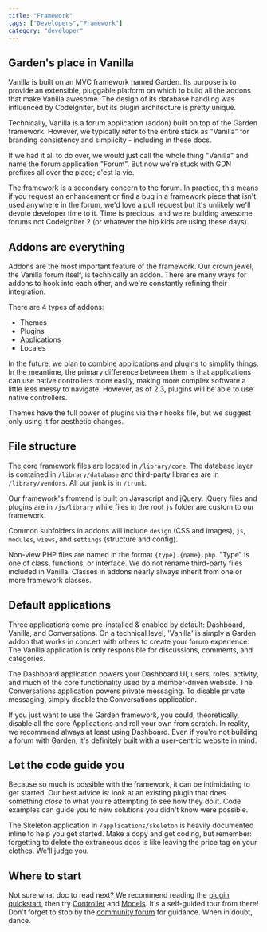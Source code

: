 ```yaml
---
title: "Framework"
tags: ["Developers","Framework"]
category: "developer"
---
```


## Garden's place in Vanilla

Vanilla is built on an MVC framework named Garden. Its purpose is to provide an extensible, pluggable platform on which to build all the addons that make Vanilla awesome. The design of its database handling was influenced by CodeIgniter, but its plugin architecture is pretty unique.

Technically, Vanilla is a forum application (addon) built on top of the Garden framework. However, we typically refer to the entire stack as "Vanilla" for branding consistency and simplicity - including in these docs.

If we had it all to do over, we would just call the whole thing "Vanilla" and name the forum application "Forum". But now we're stuck with GDN prefixes all over the place; c'est la vie.

The framework is a secondary concern to the forum. In practice, this means if you request an enhancement or find a bug in a framework piece that isn't used anywhere in the forum, we'd love a pull request but it's unlikely we'll devote developer time to it. Time is precious, and we're building awesome forums not CodeIgniter 2 (or whatever the hip kids are using these days).

## Addons are everything

Addons are the most important feature of the framework. Our crown jewel, the Vanilla forum itself, is technically an addon. There are many ways for addons to hook into each other, and we're constantly refining their integration.

There are 4 types of addons:

* Themes
* Plugins
* Applications
* Locales

In the future, we plan to combine applications and plugins to simplify things. In the meantime, the primary difference between them is that applications can use native controllers more easily, making more complex software a little less messy to navigate. However, as of 2.3, plugins will be able to use native controllers.

Themes have the full power of plugins via their hooks file, but we suggest only using it for aesthetic changes.

## File structure

The core framework files are located in `/library/core`. The database layer is contained in `/library/database` and third-party libraries are in `/library/vendors`. All our junk is in `/trunk`.

Our framework's frontend is built on Javascript and jQuery. jQuery files and plugins are in `/js/library` while files in the root `js` folder are custom to our framework.

Common subfolders in addons will include `design` (CSS and images), `js`, `modules`, `views`, and `settings` (structure and config).

Non-view PHP files are named in the format `{type}.{name}.php`. "Type" is one of class, functions, or interface. We do not rename third-party files included in Vanilla. Classes in addons nearly always inherit from one or more framework classes.

## Default applications

Three applications come pre-installed & enabled by default: Dashboard, Vanilla, and Conversations. On a technical level, 'Vanilla' is simply a Garden addon that works in concert with others to create your forum experience. The Vanilla application is only responsible for discussions, comments, and categories.

The Dashboard application powers your Dashboard UI, users, roles, activity, and much of the core functionality used by a member-driven website. The Conversations application powers private messaging. To disable private messaging, simply disable the Conversations application.

If you just want to use the Garden framework, you could, theoretically, disable all the core Applications and roll your own from scratch. In reality, we recommend always at least using Dashboard. Even if you're not building a forum with Garden, it's definitely built with a user-centric website in mind.

## Let the code guide you

Because so much is possible with the framework, it can be intimidating to get started. Our best advice is: look at an existing plugin that does something *close* to what you're attempting to see how they do it. Code examples can guide you to new solutions you didn't know were possible.

The Skeleton application in `/applications/skeleton` is heavily documented inline to help you get started. Make a copy and get coding, but remember: forgetting to delete the extraneous docs is like leaving the price tag on your clothes. We'll judge you.

## Where to start

Not sure what doc to read next? We recommend reading the [plugin quickstart](/developers/plugins/quickstart), then try [Controller](/developers/framework/controllers) and [Models](/developers/framework/models). It's a self-guided tour from there! Don't forget to stop by the [community forum](http://vanillaforums.org/discussions) for guidance. When in doubt, dance.

